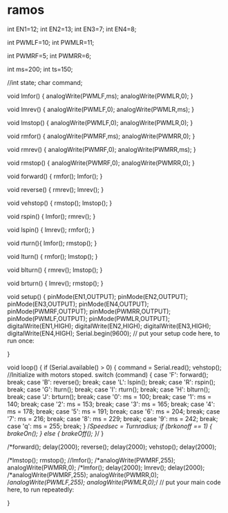 # ramos
int EN1=12;
int EN2=13;
int EN3=7;
int EN4=8;

int PWMLF=10;
int PWMLR=11;

int PWMRF=5;
int PWMRR=6;

int ms=200;
int ts=150;

//int state;
char command;

void lmfor() {
  analogWrite(PWMLF,ms);
  analogWrite(PWMLR,0);
}

void lmrev() {
  analogWrite(PWMLF,0);
  analogWrite(PWMLR,ms);
}

void lmstop() {
  analogWrite(PWMLF,0);
  analogWrite(PWMLR,0);
}

void rmfor() {
  analogWrite(PWMRF,ms);
  analogWrite(PWMRR,0);
}

void rmrev() {
  analogWrite(PWMRF,0);
  analogWrite(PWMRR,ms);
}

void rmstop() {
  analogWrite(PWMRF,0);
  analogWrite(PWMRR,0);
}

void forward() {
  rmfor();
  lmfor();
}

void reverse() {
  rmrev();
  lmrev();
}

void vehstop() {
  rmstop();
  lmstop();
}

void rspin() {
  lmfor();
  rmrev();
}

void lspin() {
  lmrev();
  rmfor();
}

void rturn(){
  lmfor();
  rmstop();
}

void lturn() {
  rmfor();
  lmstop();
}

void blturn() {
  rmrev();
  lmstop();
}

void brturn() {
  lmrev();
  rmstop();
}


void setup() {
  pinMode(EN1,OUTPUT);
  pinMode(EN2,OUTPUT);
  pinMode(EN3,OUTPUT);
  pinMode(EN4,OUTPUT);
  pinMode(PWMRF,OUTPUT);
  pinMode(PWMRR,OUTPUT);
  pinMode(PWMLF,OUTPUT);
  pinMode(PWMLR,OUTPUT);
  digitalWrite(EN1,HIGH);
  digitalWrite(EN2,HIGH);
  digitalWrite(EN3,HIGH);
  digitalWrite(EN4,HIGH);
  Serial.begin(9600);
  // put your setup code here, to run once:

}

void loop() {
  if (Serial.available() > 0) {
    command = Serial.read();
    vehstop(); //Initialize with motors stoped.
    switch (command) {
      case 'F':
        forward();
        break;
      case 'B':
        reverse();
        break;
      case 'L':
        lspin();
        break;
      case 'R':
        rspin();
        break;
      case 'G':
        lturn();
        break;
      case 'I':
       rturn();
        break;
      case 'H':
        blturn();
        break;
      case 'J':
        brturn();
        break;
      case '0':
        ms = 100;
        break;
      case '1':
        ms = 140;
        break;
      case '2':
        ms = 153;
        break;
      case '3':
        ms = 165;
        break;
      case '4':
        ms = 178;
        break;
      case '5':
       ms = 191;
        break;
      case '6':
        ms = 204;
        break;
      case '7':
        ms = 216;
        break;
      case '8':
        ms = 229;
        break;
      case '9':
        ms = 242;
        break;
      case 'q':
        ms = 255;
        break;
    }
    /*Speedsec = Turnradius;
    if (brkonoff == 1) {
      brakeOn();
    } else {
      brakeOff();
    }*/
  }

     
  /*forward();
  delay(2000);
  reverse();
  delay(2000);
  vehstop();
  delay(2000);
  
  /*lmstop();
  rmstop();
  //lmfor();
  /*analogWrite(PWMRF,255);
  analogWrite(PWMRR,0);
  /*lmfor();
  delay(2000);
  lmrev();
  delay(2000);
  /*analogWrite(PWMRF,255);
  analogWrite(PWMRR,0);
  /*analogWrite(PWMLF,255);
  analogWrite(PWMLR,0);*/
  // put your main code here, to run repeatedly:

}
